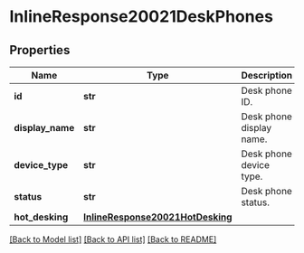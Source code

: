 # InlineResponse20021DeskPhones

## Properties
Name | Type | Description | Notes
------------ | ------------- | ------------- | -------------
**id** | **str** | Desk phone ID. | [optional] 
**display_name** | **str** | Desk phone display name. | [optional] 
**device_type** | **str** | Desk phone device type. | [optional] 
**status** | **str** | Desk phone status. | [optional] 
**hot_desking** | [**InlineResponse20021HotDesking**](InlineResponse20021HotDesking.md) |  | [optional] 

[[Back to Model list]](../README.md#documentation-for-models) [[Back to API list]](../README.md#documentation-for-api-endpoints) [[Back to README]](../README.md)

